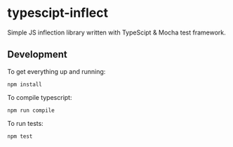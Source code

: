 # typescipt-inflect
Simple JS inflection library written with TypeScipt & Mocha test framework.

## Development

To get everything up and running:

```npm install```

To compile typescript:

```npm run compile```

To run tests:

```npm test```
